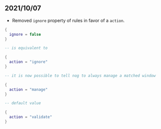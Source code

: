 ## 2021/10/07 

* Removed `ignore` property of rules in favor of a `action`.

```lua
{
  ignore = false
}

-- is equivalent to

{
  action = "ignore"
}

-- it is now possible to tell nog to always manage a matched window

{
  action = "manage"
}

-- default value

{
  action = "validate"
}
```
